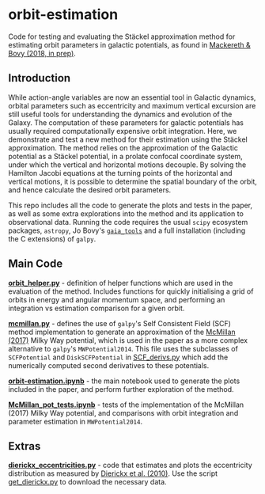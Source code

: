 # orbit-estimation

Code for testing and evaluating the Stäckel approximation method for estimating orbit parameters in galactic potentials, as 
found in [Mackereth & Bovy (2018, in prep)](arxiv.org). 

## Introduction

While action-angle variables are now an essential tool in Galactic dynamics, orbital parameters such as eccentricity and maximum vertical excursion are still useful tools for understanding the dynamics and evolution of the Galaxy. The computation of these parameters for galactic potentials has usually required computationally expensive orbit integration. Here, we demonstrate and test a new method for their estimation using the Stäckel approximation. The method relies on the approximation of the Galactic potential as a Stäckel potential, in a prolate confocal coordinate system, under which the vertical and horizontal motions decouple. By solving the Hamilton Jacobi equations at the turning points of the horizontal and vertical motions, it is possible to determine the spatial boundary of the orbit, and hence calculate the desired orbit parameters.

This repo includes all the code to generate the plots and tests in the paper, as well as some extra explorations into the method and its application to observational data. Running the code requires the usual `scipy` ecosystem packages, `astropy`, Jo Bovy's [`gaia_tools`](https://github.com/jobovy/gaia_tools) and a full installation (including the C extensions) of `galpy`.

## Main Code

[**orbit_helper.py**](https://github.com/jmackereth/orbit-estimation/blob/master/py/orbit_helper.py) - definition of helper functions which are used in the evaluation of the method. Includes functions for quickly initialising a grid of orbits in energy and angular momentum space, and performing an integration vs estimation comparison for a given orbit.

[**mcmillan.py**](https://github.com/jmackereth/orbit-estimation/blob/master/py/mcmillan.py) - defines the use of `galpy`'s Self Consistent Field (SCF) method implementation to generate an approximation of the [McMillan (2017)](http://adsabs.harvard.edu/abs/2017MNRAS.465...76M) Milky Way potential, which is used in the paper as a more complex alternative to `galpy`'s `MWPotential2014`. This file uses the subclasses of `SCFPotential` and `DiskSCFPotential` in [SCF_derivs.py](https://github.com/jmackereth/orbit-estimation/blob/master/py/SCF_derivs.py) which add the numerically computed second derivatives to these potentials.

[**orbit-estimation.ipynb**](https://github.com/jmackereth/orbit-estimation/blob/master/py/orbit-estimation.ipynb) - the main notebook used to generate the plots included in the paper, and perform further exploration of the method. 

[**McMillan_pot_tests.ipynb**](https://github.com/jmackereth/orbit-estimation/blob/master/py/McMillan_pot_tests.ipynb) - tests of the implementation of the McMillan (2017) Milky Way potential, and comparisons with orbit integration and parameter estimation in `MWPotential2014`.

## Extras

[**dierickx_eccentricities.py**](https://github.com/jmackereth/orbit-estimation/blob/master/py/dierickx_eccentricities.py) - code that estimates and plots the eccentricity distribution as measured by [Dierickx et al. (2010)](http://adsabs.harvard.edu/abs/2010ApJ...725L.186D). Use the script [get_dierickx.py](https://github.com/jmackereth/orbit-estimation/blob/master/py/get_dierickx.py) to download the necessary data.




